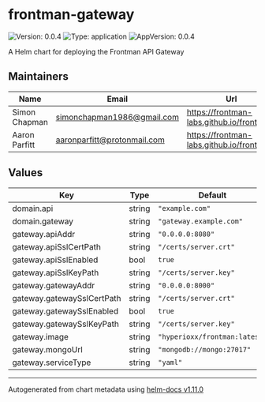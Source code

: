 # frontman-gateway

![Version: 0.0.4](https://img.shields.io/badge/Version-0.0.4-informational?style=flat-square) ![Type: application](https://img.shields.io/badge/Type-application-informational?style=flat-square) ![AppVersion: 0.0.4](https://img.shields.io/badge/AppVersion-0.0.4-informational?style=flat-square)

A Helm chart for deploying the Frontman API Gateway

## Maintainers

| Name | Email | Url |
| ---- | ------ | --- |
| Simon Chapman | <simonchapman1986@gmail.com> | https://frontman-labs.github.io/frontman/ |
| Aaron Parfitt | <aaronparfitt@protonmail.com> | https://frontman-labs.github.io/frontman/ |

## Values

| Key | Type | Default | Description |
|-----|------|---------|-------------|
| domain.api | string | `"example.com"` |  |
| domain.gateway | string | `"gateway.example.com"` |  |
| gateway.apiAddr | string | `"0.0.0.0:8080"` |  |
| gateway.apiSslCertPath | string | `"/certs/server.crt"` |  |
| gateway.apiSslEnabled | bool | `true` |  |
| gateway.apiSslKeyPath | string | `"/certs/server.key"` |  |
| gateway.gatewayAddr | string | `"0.0.0.0:8000"` |  |
| gateway.gatewaySslCertPath | string | `"/certs/server.crt"` |  |
| gateway.gatewaySslEnabled | bool | `true` |  |
| gateway.gatewaySslKeyPath | string | `"/certs/server.key"` |  |
| gateway.image | string | `"hyperioxx/frontman:latest"` |  |
| gateway.mongoUrl | string | `"mongodb://mongo:27017"` |  |
| gateway.serviceType | string | `"yaml"` |  |

----------------------------------------------
Autogenerated from chart metadata using [helm-docs v1.11.0](https://github.com/norwoodj/helm-docs/releases/v1.11.0)
